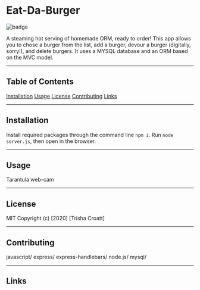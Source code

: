 # Eat-Da-Burger

![badge](https://img.shields.io/badge/license-MIT-green)

A steaming hot serving of homemade ORM, ready to order!
This app allows you to chose a burger from the list, add a burger, devour a burger (digitally, sorry!), and delete burgers. It uses a MYSQL database and an ORM based on the MVC model. 

---

## Table of Contents
[Installation](#installation)
[Usage](#usage)
[License](#license)
[Contributing](#contributing)
[Links](#links)

---

## Installation
Install required packages through the command line ```npm i```. Run ```node server.js```, then open in the browser.

---

## Usage
Tarantula web-cam

---

## License
MIT
Copyright (c) [2020] [Trisha Croatt]

---

## Contributing
javascript/
express/
express-handlebars/
node.js/
mysql/


---

## Links



  